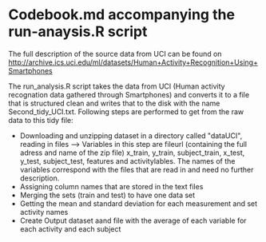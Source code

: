 # Codebook.md accompanying the run-anaysis.R script

The full description of the source data from UCI can be found on http://archive.ics.uci.edu/ml/datasets/Human+Activity+Recognition+Using+Smartphones

The run_analysis.R script takes the data from UCI (Human activity recognation data gathered through Smartphones) and converts it to a file that is structured clean and writes that to the disk with the name Second_tidy_UCI.txt.
Following steps are performed to get from the raw data to this tidy file:
* Downloading and unzipping dataset in a directory called "dataUCI", reading in files
--> Variables in this step are fileurl (containing the full adress and name of the zip file) x_train,  y_train, subject_train, x_test, y_test, subject_test, features and activitylables. The names of the variables correspond with the files that are read in and need no further description.  
* Assigning column names that are stored in the text files
* Merging the sets (train and test) to have one data set
* Getting the mean and standard deviation for each measurement and set activity names
* Create Output dataset aand file with the average of each variable for each activity and each subject
